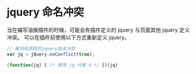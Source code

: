 # jquery 命名冲突

当在编写油猴插件的时候，可能会有插件定义的 jquery 与页面其他 jquery 定义冲突。
可以在插件前使用以下方式重新定义 jquery。

```js
// 解决和原网页jquery版本冲突
var jq = jQuery.noConflict(true);

(function(jq) { /* 使用 jq 代替 $ */ })(jq)
```
